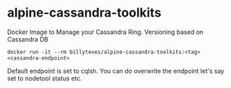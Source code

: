 # alpine-cassandra-toolkits
Docker Image to Manage your Cassandra Ring. Versioning based on Cassandra DB

`docker run -it --rm billyteves/alpine-cassandra-toolkits:<tag> <cassandra-endpoint>`

Default endpoint is set to cqlsh. You can do overwrite the endpoint let's say set to nodetool status etc.
